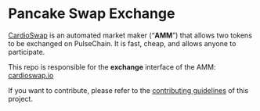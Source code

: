 # Pancake Swap Exchange

[CardioSwap](https://cardioswap.io/) is an automated market maker (“**AMM**”) that allows two tokens to be exchanged on PulseChain. It is fast, cheap, and allows anyone to participate.

This repo is responsible for the **exchange** interface of the AMM: [cardioswap.io](https://cardioswap.io/)

If you want to contribute, please refer to the [contributing guidelines](./CONTRIBUTING.md) of this project.
